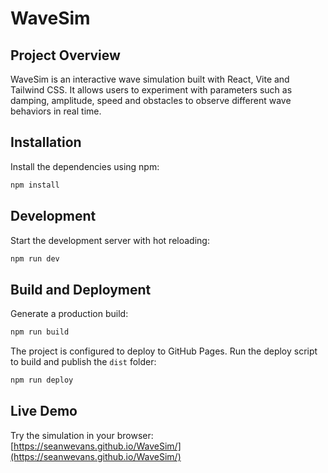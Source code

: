 # WaveSim

## Project Overview

WaveSim is an interactive wave simulation built with React, Vite and Tailwind CSS. It allows users to experiment with parameters such as damping, amplitude, speed and obstacles to observe different wave behaviors in real time.

## Installation

Install the dependencies using npm:

```bash
npm install
```

## Development

Start the development server with hot reloading:

```bash
npm run dev
```

## Build and Deployment

Generate a production build:

```bash
npm run build
```

The project is configured to deploy to GitHub Pages. Run the deploy script to build and publish the `dist` folder:

```bash
npm run deploy
```

## Live Demo

Try the simulation in your browser: [https://seanwevans.github.io/WaveSim/](https://seanwevans.github.io/WaveSim/)

